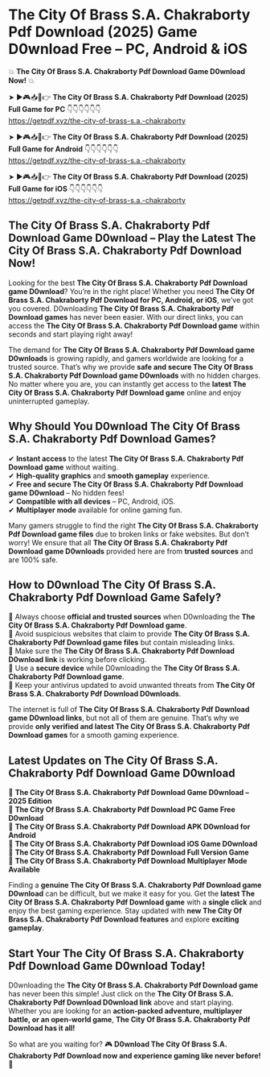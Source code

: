 # The City Of Brass S.A. Chakraborty Pdf Download (2025) Game D0wnload Free – PC, Android & iOS

💥 **The City Of Brass S.A. Chakraborty Pdf Download Game D0wnload Now!** 💥  

➤ ►🎮📥📱👉 **The City Of Brass S.A. Chakraborty Pdf Download (2025) Full Game for PC** 👇👇👇👇👇👇  
https://getpdf.xyz/the-city-of-brass-s.a.-chakraborty  

➤ ►🎮📥📱👉 **The City Of Brass S.A. Chakraborty Pdf Download (2025) Full Game for Android** 👇👇👇👇👇👇  
https://getpdf.xyz/the-city-of-brass-s.a.-chakraborty  

➤ ►🎮📥📱👉 **The City Of Brass S.A. Chakraborty Pdf Download (2025) Full Game for iOS** 👇👇👇👇👇👇  
https://getpdf.xyz/the-city-of-brass-s.a.-chakraborty  

## The City Of Brass S.A. Chakraborty Pdf Download Game D0wnload – Play the Latest The City Of Brass S.A. Chakraborty Pdf Download Now!

Looking for the best **The City Of Brass S.A. Chakraborty Pdf Download game D0wnload**? You’re in the right place! Whether you need **The City Of Brass S.A. Chakraborty Pdf Download for PC, Android, or iOS**, we’ve got you covered. D0wnloading **The City Of Brass S.A. Chakraborty Pdf Download games** has never been easier. With our direct links, you can access the **The City Of Brass S.A. Chakraborty Pdf Download game** within seconds and start playing right away!  

The demand for **The City Of Brass S.A. Chakraborty Pdf Download game D0wnloads** is growing rapidly, and gamers worldwide are looking for a trusted source. That’s why we provide **safe and secure The City Of Brass S.A. Chakraborty Pdf Download game D0wnloads** with no hidden charges. No matter where you are, you can instantly get access to the **latest The City Of Brass S.A. Chakraborty Pdf Download game** online and enjoy uninterrupted gameplay.  

## **Why Should You D0wnload The City Of Brass S.A. Chakraborty Pdf Download Games?**  

✔ **Instant access** to the latest **The City Of Brass S.A. Chakraborty Pdf Download game** without waiting.  
✔ **High-quality graphics** and **smooth gameplay** experience.  
✔ **Free and secure The City Of Brass S.A. Chakraborty Pdf Download game D0wnload** – No hidden fees!  
✔ **Compatible with all devices** – PC, Android, iOS.  
✔ **Multiplayer mode** available for online gaming fun.  

Many gamers struggle to find the right **The City Of Brass S.A. Chakraborty Pdf Download game files** due to broken links or fake websites. But don’t worry! We ensure that all **The City Of Brass S.A. Chakraborty Pdf Download game D0wnloads** provided here are from **trusted sources** and are 100% safe.  

## **How to D0wnload The City Of Brass S.A. Chakraborty Pdf Download Game Safely?**  

📌 Always choose **official and trusted sources** when D0wnloading the **The City Of Brass S.A. Chakraborty Pdf Download game**.  
📌 Avoid suspicious websites that claim to provide **The City Of Brass S.A. Chakraborty Pdf Download game files** but contain misleading links.  
📌 Make sure the **The City Of Brass S.A. Chakraborty Pdf Download D0wnload link** is working before clicking.  
📌 Use a **secure device** while D0wnloading the **The City Of Brass S.A. Chakraborty Pdf Download game**.  
📌 Keep your antivirus updated to avoid unwanted threats from **The City Of Brass S.A. Chakraborty Pdf Download D0wnloads**.  

The internet is full of **The City Of Brass S.A. Chakraborty Pdf Download game D0wnload links**, but not all of them are genuine. That’s why we provide **only verified and latest The City Of Brass S.A. Chakraborty Pdf Download games** for a smooth gaming experience.  

## **Latest Updates on The City Of Brass S.A. Chakraborty Pdf Download Game D0wnload**  

🔹 **The City Of Brass S.A. Chakraborty Pdf Download Game D0wnload – 2025 Edition**  
🔹 **The City Of Brass S.A. Chakraborty Pdf Download PC Game Free D0wnload**  
🔹 **The City Of Brass S.A. Chakraborty Pdf Download APK D0wnload for Android**  
🔹 **The City Of Brass S.A. Chakraborty Pdf Download iOS Game D0wnload**  
🔹 **The City Of Brass S.A. Chakraborty Pdf Download Full Version Game**  
🔹 **The City Of Brass S.A. Chakraborty Pdf Download Multiplayer Mode Available**  

Finding a **genuine The City Of Brass S.A. Chakraborty Pdf Download game D0wnload** can be difficult, but we make it easy for you. Get the **latest The City Of Brass S.A. Chakraborty Pdf Download game** with a **single click** and enjoy the best gaming experience. Stay updated with **new The City Of Brass S.A. Chakraborty Pdf Download features** and explore **exciting gameplay**.  

## **Start Your The City Of Brass S.A. Chakraborty Pdf Download Game D0wnload Today!**  

D0wnloading the **The City Of Brass S.A. Chakraborty Pdf Download game** has never been this simple! Just click on the **The City Of Brass S.A. Chakraborty Pdf Download D0wnload link** above and start playing. Whether you are looking for an **action-packed adventure, multiplayer battle, or an open-world game**, **The City Of Brass S.A. Chakraborty Pdf Download has it all!**  

So what are you waiting for? 🎮 **D0wnload The City Of Brass S.A. Chakraborty Pdf Download now and experience gaming like never before!** 🚀  